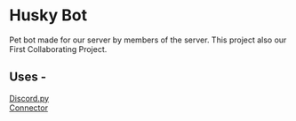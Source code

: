 # Husky Bot

Pet bot made for our server by members of the server. This project also our First Collaborating Project.


## Uses -
[Discord.py](https://discordpy.readthedocs.io/en/stable/)\
[Connector](https://dev.mysql.com/doc/connector-python/en/connector-python-introduction.html)
